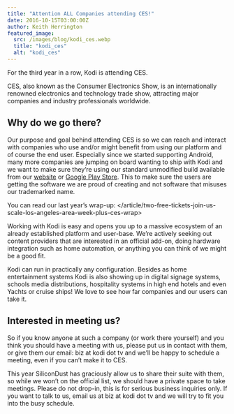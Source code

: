 ```yaml
---
title: "Attention ALL Companies attending CES!"
date: 2016-10-15T03:00:00Z
author: Keith Herrington
featured_image:
  src: /images/blog/kodi_ces.webp
  title: "kodi_ces"
  alt: "kodi_ces"
---
```


For the third year in a row, Kodi is attending CES.

CES, also known as the Consumer Electronics Show, is an internationally renowned electronics and technology trade show, attracting major companies and industry professionals worldwide.

## Why do we go there?

Our purpose and goal behind attending CES is so we can reach and interact with companies who use and/or might benefit from using our platform and of course the end user. Especially since we started supporting Android, many more companies are jumping on board wanting to ship with Kodi and we want to make sure they’re using our standard unmodified build available from our [website](/download) or [Google Play Store](https://play.google.com/store/apps/details?id=org.xbmc.kodi). This to make sure the users are getting the software we are proud of creating and not software that misuses our trademarked name.

You can read our last year’s wrap-up: </article/two-free-tickets-join-us-scale-los-angeles-area-week-plus-ces-wrap>

Working with Kodi is easy and opens you up to a massive ecosystem of an already established platform and user-base. We’re actively seeking out content providers that are interested in an official add-on, doing hardware integration such as home automation, or anything you can think of we might be a good fit.

Kodi can run in practically any configuration. Besides as home entertainment systems Kodi is also showing up in digital signage systems, schools media distributions, hospitality systems in high end hotels and even Yachts or cruise ships! We love to see how far companies and our users can take it.

## Interested in meeting us?

So if you know anyone at such a company (or work there yourself) and you think you should have a meeting with us, please put us in contact with them, or give them our email: biz at kodi dot tv and we’ll be happy to schedule a meeting, even if you can’t make it to CES.

This year SiliconDust has graciously allow us to share their suite with them, so while we won’t on the official list, we should have a private space to take meetings. Please do not drop-in, this is for serious business inquiries only. If you want to talk to us, email us at biz at kodi dot tv and we will try to fit you into the busy schedule.
